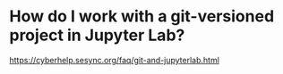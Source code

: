 # How do I work with a git-versioned project in Jupyter Lab?

https://cyberhelp.sesync.org/faq/git-and-jupyterlab.html
